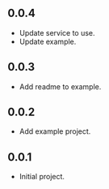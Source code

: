 ## 0.0.4

- Update service to use.
- Update example.

## 0.0.3

- Add readme to example.

## 0.0.2

- Add example project.

## 0.0.1

- Initial project.
